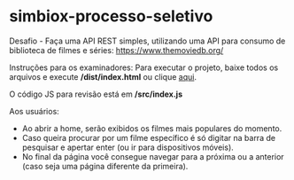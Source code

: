 # simbiox-processo-seletivo

Desafio - Faça uma API REST simples, utilizando uma API para consumo de biblioteca de filmes e séries: https://www.themoviedb.org/

Instruções para os examinadores:
Para executar o projeto, baixe todos os arquivos e execute **/dist/index.html** ou clique [aqui](https://marcusicaro.github.io/simbiox-processo-seletivo/).

O código JS para revisão está em **/src/index.js**

Aos usuários:
- Ao abrir a home, serão exibidos os filmes mais populares do momento.
- Caso queira procurar por um filme específico é só digitar na barra de pesquisar e apertar enter (ou ir para dispositivos móveis).
- No final da página você consegue navegar para a próxima ou a anterior (caso seja uma página diferente da primeira).
